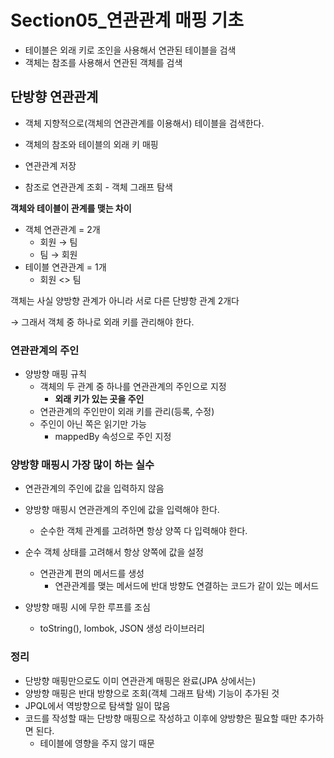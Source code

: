 # Section05\_연관관계 매핑 기초

- 테이블은 외래 키로 조인을 사용해서 연관된 테이블을 검색
- 객체는 참조를 사용해서 연관된 객체를 검색

## 단방향 연관관계

- 객체 지향적으로(객체의 연관관계를 이용해서) 테이블을 검색한다.
- 객체의 참조와 테이블의 외래 키 매핑

- 연관관계 저장
- 참조로 연관관계 조회 - 객체 그래프 탐색

**객체와 테이블이 관계를 맺는 차이**

- 객체 연관관계 = 2개
  - 회원 → 팀
  - 팀 → 회원
- 테이블 연관관계 = 1개
  - 회원 <> 팀

객체는 사실 양방향 관계가 아니라 서로 다른 단뱡항 관계 2개다

→ 그래서 객체 중 하나로 외래 키를 관리해야 한다.

### 연관관계의 주인

- 양방향 매핑 규칙
  - 객체의 두 관계 중 하나를 연관관계의 주인으로 지정
    - **외래 키가 있는 곳을 주인**
  - 연관관계의 주인만이 외래 키를 관리(등록, 수정)
  - 주인이 아닌 쪽은 읽기만 가능
    - mappedBy 속성으로 주인 지정

### 양방향 매핑시 가장 많이 하는 실수

- 연관관계의 주인에 값을 입력하지 않음

- 양방향 매핑시 연관관계의 주인에 값을 입력해야 한다.

  - 순수한 객체 관계를 고려하면 항상 양쪽 다 입력해야 한다.

- 순수 객체 상태를 고려해서 항상 양쪽에 값을 설정
  - 연관관계 편의 메서드를 생성
    - 연관관계를 맺는 메서드에 반대 방향도 연결하는 코드가 같이 있는 메서드
- 양방향 매핑 시에 무한 루프를 조심
  - toString(), lombok, JSON 생성 라이브러리

### 정리

- 단방향 매핑만으로도 이미 연관관계 매핑은 완료(JPA 상에서는)
- 양방향 매핑은 반대 방향으로 조회(객체 그래프 탐색) 기능이 추가된 것
- JPQL에서 역방향으로 탐색할 일이 많음
- 코드를 작성할 때는 단방향 매핑으로 작성하고 이후에 양방향은 필요할 때만 추가하면 된다.
  - 테이블에 영향을 주지 않기 때문

